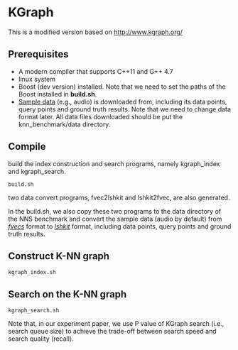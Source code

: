 # KGraph

This is a modified version based on http://www.kgraph.org/

## Prerequisites
- A modern compiler that supports C++11 and G++ 4.7
- linux system 
- Boost (dev version) installed. Note that we need to set the paths of the Boost installed in **build.sh**.
- [Sample data](https://github.com/DBWangGroupUNSW/nns_benchmark/tree/master/data) (e.g., audio) is downloaded from, including its data points, query points and ground truth results. Note that we need to change data format later. All data files downloaded should be put the knn_benchmark/data directory.
 
## Compile 

build the index construction and search programs, namely kgraph_index and kgraph_search.

```
build.sh
```
two data convert programs, fvec2lshkit and lshkit2fvec, are also generated.

In the build.sh, we also copy these two programs to the data directory of the NNS benchmark and 
convert the sample data (audio by default) from [*fvecs*](http://corpus-texmex.irisa.fr/) format to [*lshkit*](http://www.kgraph.org/index.php?n=Main.LshkitFormat) format, including data points, query points and ground truth results.

## Construct K-NN graph 

```
kgraph_index.sh
```

## Search on the K-NN graph

```
kgraph_search.sh
```
Note that, in our experiment paper, we use P value of KGraph search (i.e., search queue size) to achieve the trade-off between search speed and search quality (recall).


